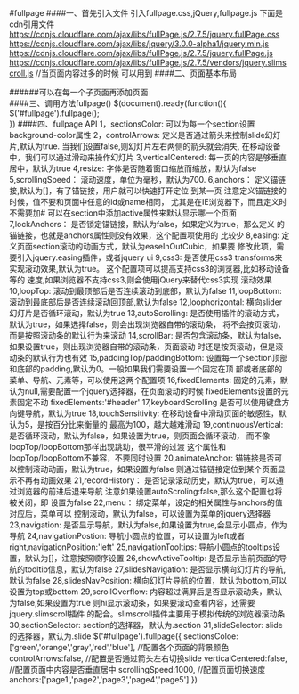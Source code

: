 #fullpage
####一、首先引入文件
    引入fullpage.css,jQuery,fullpage.js
    下面是cdn引用文件
    https://cdnjs.cloudflare.com/ajax/libs/fullPage.js/2.7.5/jquery.fullPage.css
    https://cdnjs.cloudflare.com/ajax/libs/jquery/3.0.0-alpha1/jquery.min.js
    https://cdnjs.cloudflare.com/ajax/libs/fullPage.js/2.7.5/jquery.fullPage.js
    https://cdnjs.cloudflare.com/ajax/libs/fullPage.js/2.7.5/vendors/jquery.slimscroll.js  //当页面内容过多的时候
    可以用到
####二、页面基本布局
    <div id="fullpage">
      <div class="section"></div>
      <div class="section"></div>
      <div class="section"></div>
      <div class="section"></div>
    </div>
######可以在每一个子页面再添加页面
    <div class="section">
      <div class="slide"></div>
      <div class="slide"></div>
      <div class="slide"></div>
      <div class="slide"></div>
    </div>
####三、调用方法fullpage()
    $(document).ready(function(){
      $('#fullpage').fullpage();  
    })
####四、fullpage API
    1，sectionsColor:
      可以为每一个section设置background-color属性
    2，controlArrows:
      定义是否通过箭头来控制slide幻灯片,默认为true.
      当我们设置false,则幻灯片左右两侧的箭头就会消失,
      在移动设备中，我们可以通过滑动来操作幻灯片
    3,verticalCentered:
      每一页的内容是够垂直居中，默认为true
    4,resize:
      字体是否随着窗口缩放而缩放，默认为false
    5,scrollingSpeed：
      滚动速度，单位为毫秒，默认为700.
    6,anchors：
      定义锚链接,默认为[]，有了锚链接，用户就可以快速打开定位
      到某一页
      注意定义锚链接的时候，值不要和页面中任意的id或name相同，
      尤其是在IE浏览器下，而且定义时不需要加#
      可以在section中添加active属性来默认显示哪一个页面
    7,lockAnchors：
      是否锁定锚链接，默认为false，如果定义为true，那么定义
      的锚链接，也就是anchors属性则没有效果，这个配置项使用的
      比较少
    8,easing:
      定义页面section滚动的动画方式，默认为easeInOutCubic，如果要
      修改此项，需要引入jquery.easing插件，或者jquery ui
    9,css3:
      是否使用css3 transforms来实现滚动效果,默认为true。
      这个配置项可以提高支持css3的浏览器,比如移动设备等的
      速度,如果浏览器不支持css3,则会使用jQuery来替代css3实现
      滚动效果
    10,loopTop:
      滚动到最顶部后是否连续滚动到底部，默认为false
    11,loopBottom:
      滚动到最底部后是否连续滚动回顶部,默认为false
    12,loophorizontal:
      横向slider幻灯片是否循环滚动，默认为true
    13,autoScrolling:
      是否使用插件的滚动方式，默认为true，如果选择false，则会出现浏览器自带的滚动条，
      将不会按页滚动，而是按照滚动条的默认行为来滚动
    14,scrollBar:
      是否包含滚动条，默认为false，如果设置true，则出现浏览器自带的滚动条，页面滚动
      时还是按页滚动，但是滚动条的默认行为也有效
    15,paddingTop/paddingBottom:
      设置每一个section顶部和底部的padding,默认为0。一般如果我们需要设置一个固定在顶
      部或者底部的菜单、导航、元素等，可以使用这两个配置项
    16,fixedElements:
      固定的元素，默认为null,需要配置一个jquery选择器，在页面滚动的时候
      fixedElements设置的元素固定不动 fixedElements:'#header'
    17,keyboardScrolling
      是否可以使用键盘方向键导航，默认为true
    18,touchSensitivity:
      在移动设备中滑动页面的敏感性，默认为5，是按百分比来衡量的
      最高为100，越大越难滑动
    19,continuousVertical:
      是否循环滚动，默认为false，如果设置为true，则页面会循环滚动，
      而不像loopTop/loopBottom那样出现跳动，很平滑的过渡
      这个属性和loopTop/loopBottom不兼容，不要同时设置
    20,animateAnchor:
      锚链接是否可以控制滚动动画，默认为true，如果设置为false
      则通过锚链接定位到某个页面显示不再有动画效果
    21,recordHistory：
      是否记录滚动历史，默认为true，可以通过浏览器的前进后退来导航
      注意如果设置autoScroling:false,那么这个配置也将被关闭，即
      设置为false
    22,menu：
      绑定菜单，设定的相关属性与anchors的值对应后，菜单可以
      控制滚动，默认为false，可以设置为菜单的jquery选择器
    23,navigation:
      是否显示导航，默认为false,如果设置为true,会显示小圆点，作为导航
    24,navigationPostion:
      导航小圆点的位置，可以设置为left或者right,navigationPosition:'left'
    25,navigationTooltips:
      导航小圆点的tooltips设置，默认为[]，注意按照顺序设置
    26,showActiveTooltip:
      是否显示当前页面的导航的tooltip信息，默认为false
    27,slidesNavigation:
      是否显示横向幻灯片的导航,默认为false
    28,slidesNavPosition:
      横向幻灯片导航的位置，默认为bottom,可以设置为top或bottom
    29,scrollOverflow:
      内容超过满屏后是否显示滚动条，默认为false,如果设置为true
      则hi显示滚动条，如果要滚动查看内容，还需要jquery.slimscroll插件
      的配合。slimscroll插件主要用于模拟传统的浏览器滚动条
    30,sectionSelector:
      section的选择器，默认为.section
    31,slideSelector:
      slide的选择器，默认为.slide
        $('#fullpage').fullpage({
          sectionsColoe:['green','orange','gray','red','blue'],   //配置各个页面的背景颜色  
          controlArrows:false,                                    //配置是否通过箭头左右切换slide
          verticalCentered:false,                                 //配置页面中内容是否垂直居中
          scrollingSpeed:1000,                                    //配置页面切换速度
          anchors:['page1','page2','page3','page4','page5']
        })
